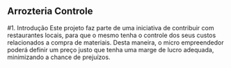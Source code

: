## Arrozteria Controle

#1. Introdução
Este projeto faz parte de uma iniciativa de contribuir com restaurantes locais, para que o mesmo tenha o controle dos seus custos relacionados a compra de materiais. Desta maneira, o micro empreendedor poderá definir um preço justo que tenha uma marge de lucro adequada, minimizando a chance de prejuízos.
